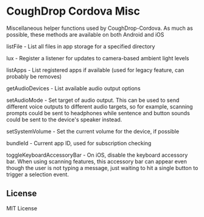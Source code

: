 # CoughDrop Cordova Misc
Miscellaneous helper functions used by CoughDrop-Cordova. As much as possible, these methods 
are available on both Android and iOS

listFile - List all files in app storage for a specified directory

lux - Register a listener for updates to camera-based ambient light levels

listApps - List registered apps if available (used for legacy feature, can probably be removes)

getAudioDevices - List available audio output options

setAudioMode - Set target of audio output. This can be used to send different voice outputs
to different audio targets, so for example, scanning prompts could be sent to headphones while
sentence and button sounds could be sent to the device's speaker instead.

setSystemVolume - Set the current volume for the device, if possible

bundleId - Current app ID, used for subscription checking

toggleKeyboardAccessoryBar - On iOS, disable the keyboard accessory bar. When using scanning
features, this accessory bar can appear even though the user is not typing a message, just
waiting to hit a single button to trigger a selection event.



## License
MIT License
